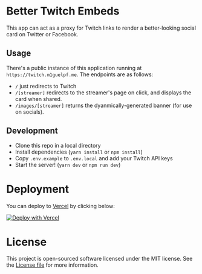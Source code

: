 # Better Twitch Embeds

This app can act as a proxy for Twitch links to render a better-looking social card on Twitter or Facebook.

## Usage

There's a public instance of this application running at `https://twitch.m1guelpf.me`. The endpoints are as follows:

-   `/` just redirects to Twitch
-   `/[streamer]` redirects to the streamer's page on click, and displays the card when shared.
-   `/images/[streamer]` returns the dyanmically-generated banner (for use on socials).

## Development

-   Clone this repo in a local directory
-   Install dependencies (`yarn install` or `npm install`)
-   Copy `.env.example` to `.env.local` and add your Twitch API keys
-   Start the server! (`yarn dev` or `npm run dev`)

# Deployment

You can deploy to [Vercel](https://vercel.com/home) by clicking below:

[![Deploy with Vercel](https://vercel.com/button)](https://vercel.com/new/git/external?repository-url=https%3A%2F%2Fgithub.com%2Fm1guelpf%2Ftwitch-og&env=TWITCH_TOKEN,TWITCH_CLIENT&project-name=twitch-og&repo-name=twitch-og)

# License

This project is open-sourced software licensed under the MIT license. See the [License file](LICENSE.md) for more information.
